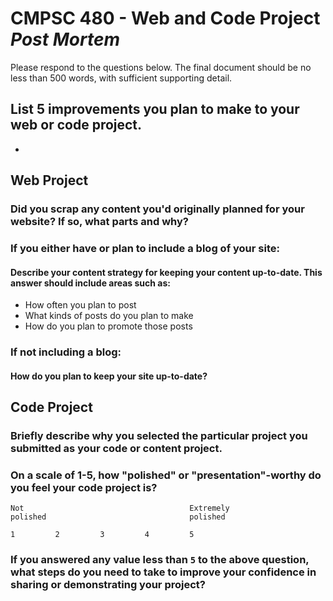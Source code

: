 # CMPSC 480 - Web and Code Project _Post Mortem_

Please respond to the questions below. The final document should be no less than 500 words, with sufficient supporting detail.

## List 5 improvements you plan to make to your web or code project.

* 

## Web Project

### Did you scrap any content you'd originally planned for your website? If so, what parts and why?

### If you either have or plan to include a blog of your site:

#### Describe your content strategy for keeping your content up-to-date. This answer should include areas such as: 
  * How often you plan to post
  * What kinds of posts do you plan to make
  * How do you plan to promote those posts

### If not including a blog:

#### How do you plan to keep your site up-to-date?

## Code Project

### Briefly describe why you selected the particular project you submitted as your code or content project.

### On a scale of 1-5, how "polished" or "presentation"-worthy do you feel your code project is?

```
Not                                     Extremely  
polished                                polished

1         2         3         4         5
```

### If you answered any value less than `5` to the above question, what steps do you need to take to improve your confidence in sharing or demonstrating your project?